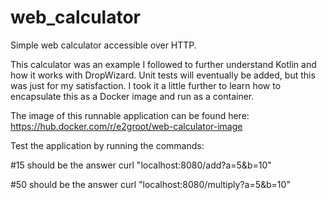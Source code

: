 # web_calculator
Simple web calculator accessible over HTTP.

This calculator was an example I followed to further understand Kotlin and how it works with DropWizard.
Unit tests will eventually be added, but this was just for my satisfaction.
I took it a little further to learn how to encapsulate this as a Docker image and run as a container.



The image of this runnable application can be found here:
  https://hub.docker.com/r/e2groot/web-calculator-image

Test the application by running the commands:

#15 should be the answer
curl "localhost:8080/add?a=5&b=10"

#50 should be the answer
curl "localhost:8080/multiply?a=5&b=10"

